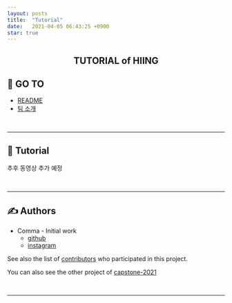 ```yaml
---
layout: posts
title:  "Tutorial"
date:   2021-04-05 06:43:25 +0900
star: true
---
```



<h2>
<p align="center"> TUTORIAL of HIING
    <br> 
</p>
</h2>

## 📝 GO TO
+ [README](../README)
+ [팀 소개](../introduce-team)

<br>

---

## 💭 Tutorial <a name = "tutorial"></a>

추후 동영상 추가 예정

<br>

---

## ✍️ Authors <a name = "authors"></a>
+ Comma - Initial work
    + [github](https://github.com/sinpyo)
    + [instagram](https://www.instagram.com/kang__comma)

See also the list of [contributors](https://github.com/kookmin-sw/capstone-2021-2) who participated in this project.

You can also see the other project of [capstone-2021](https://github.com/kookmin-sw)

<br>

***

<br>
<br>
